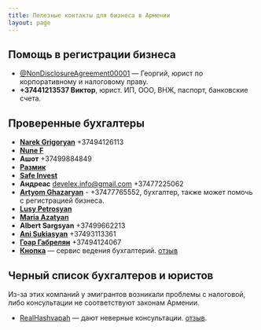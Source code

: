 ```yaml
---
title: Полезные контакты для бизнеса в Армении
layout: page
---
```


## Помощь в регистрации бизнеса

- [@NonDisclosureAgreement00001](https://t.me/NonDisclosureAgreement00001) — Георгий, юрист по корпоративному и налоговому праву.
- **+37441213537 Виктор**, юрист. ИП, ООО, ВНЖ, паспорт, банковские счета.

[//]: # (- [@Armenia_business_integration]&#40;https://t.me/Armenia_business_integration&#41; — Акоб, юрист, помогает в открытии ИП и ООО, открытии счетов, )

## Проверенные бухгалтеры

- **[Narek Grigoryan](https://t.me/+37494126113)** +37494126113
- **[Nune F](https://t.me/naxsh123)**
- **Ашот** +37499884849
- **[Размик](https://t.me/trustmeiamaaccountant)**
- **[Safe Invest](https://t.me/safe_invest_accounting)**
- **Андреас** develex.info@gmail.com +37477225062
- **[Artyom Ghazaryan](https://t.me/ArtCountLLC)** - +37477765552, бухгалтер, также может помочь с регистрацией бизнеса.
- **[Lusy Petrosyan](https://t.me/Lusy555)**
- **[Maria Azatyan](https://t.me/Mariagenry)**
- **Albert Sargsyan** +37499662213
- **[Ani Sukiasyan](https://t.me/Ani_sukiasyn)** +37493113361
- **[Гоар Габрелян](https://t.me/Balance_LLC)** +37494124067
- **[Кнопка](https://hi.knopka.com/armenia)** — сервис ведения бухгалтерий. [отзыв](https://t.me/haywiki_chat/298) 

[//]: # (- **[Lusine Tsaturyan]&#40;https://t.me/Lusine_Tsaturyan&#41;** — цены выше среднего, но очень развернутые консультации. удалено по просьбе)

## Черный список бухгалтеров и юристов

Из-за этих компаний у эмигрантов возникали проблемы с налоговой, либо консультации не соответствуют законам Армении.

- [RealHashvapah](https://realhashvapah.am) — дают неверные консультации. [отзыв](https://t.me/am_banking_and_relocation_chat/121910).
